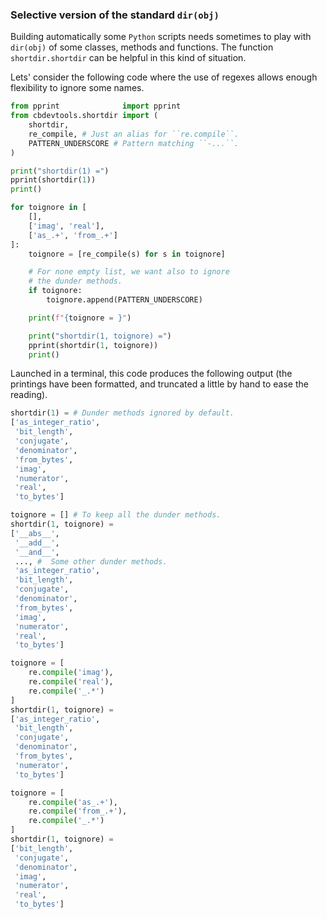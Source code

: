 ### Selective version of the standard `dir(obj)`

Building automatically some `Python` scripts needs sometimes to play with `dir(obj)` of some classes, methods and functions. The function `shortdir.shortdir` can be helpful in this kind of situation.

Lets' consider the following code where the use of regexes allows enough flexibility to ignore some names.

~~~python
from pprint              import pprint
from cbdevtools.shortdir import (
    shortdir,
    re_compile, # Just an alias for ``re.compile``.
    PATTERN_UNDERSCORE # Pattern matching ``-...``.
)

print("shortdir(1) =")
pprint(shortdir(1))
print()

for toignore in [
    [],
    ['imag', 'real'],
    ['as_.+', 'from_.+']
]:
    toignore = [re_compile(s) for s in toignore]

    # For none empty list, we want also to ignore
    # the dunder methods.
    if toignore:
        toignore.append(PATTERN_UNDERSCORE)

    print(f"{toignore = }")

    print("shortdir(1, toignore) =")
    pprint(shortdir(1, toignore))
    print()
~~~

Launched in a terminal, this code produces the following output (the printings have been formatted, and truncated a little by hand to ease the reading).

~~~python
shortdir(1) = # Dunder methods ignored by default.
['as_integer_ratio',
 'bit_length',
 'conjugate',
 'denominator',
 'from_bytes',
 'imag',
 'numerator',
 'real',
 'to_bytes']

toignore = [] # To keep all the dunder methods.
shortdir(1, toignore) =
['__abs__',
 '__add__',
 '__and__',
 ..., #  Some other dunder methods.
 'as_integer_ratio',
 'bit_length',
 'conjugate',
 'denominator',
 'from_bytes',
 'imag',
 'numerator',
 'real',
 'to_bytes']

toignore = [
    re.compile('imag'),
    re.compile('real'),
    re.compile('_.*')
]
shortdir(1, toignore) =
['as_integer_ratio',
 'bit_length',
 'conjugate',
 'denominator',
 'from_bytes',
 'numerator',
 'to_bytes']

toignore = [
    re.compile('as_.+'),
    re.compile('from_.+'),
    re.compile('_.*')
]
shortdir(1, toignore) =
['bit_length',
 'conjugate',
 'denominator',
 'imag',
 'numerator',
 'real',
 'to_bytes']
~~~
